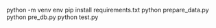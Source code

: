 python -m venv env 
pip install requirements.txt
python prepare_data.py
python pre_db.py
python test.py
